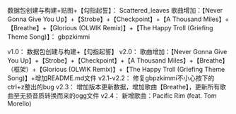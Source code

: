 数据包创建与构建+贴图+【勾指起誓】：
Scattered_leaves
歌曲增加：【Never Gonna Give You Up】+【Strobe】+【Checkpoint】+【A Thousand Miles】+【Breathe】+【Glorious (OLWIK Remix)】+【The Happy Troll (Griefing Theme Song)】：
 gbpzkimmi


 v1.0：
 数据包创建与构建+【勾指起誓】
 v2.0：
 歌曲增加：【Never Gonna Give You Up】+【Strobe】+【Checkpoint】+【A Thousand Miles】+【Breathe】（框架）+【Glorious (OLWIK Remix)】+【The Happy Troll (Griefing Theme Song)】+增加README.md文件
 v2.1-v2.2：
 修复gbpzkimmi不小心按下的ctrl+z整出的bug
 v2.3：
 增加版本更新数据，增加歌曲【Breathe】，更新所有歌曲至无损音质转换而来的ogg文件
 v2.4：
 新增歌曲：Pacific Rim (feat. Tom Morello)
